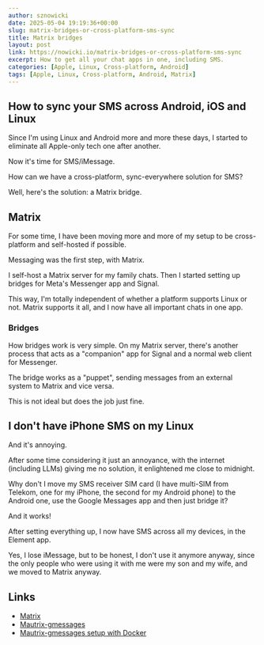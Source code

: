 ```yaml
---
author: sznowicki
date: 2025-05-04 19:19:36+00:00
slug: matrix-bridges-or-cross-platform-sms-sync
title: Matrix bridges
layout: post
link: https://nowicki.io/matrix-bridges-or-cross-platform-sms-sync
excerpt: How to get all your chat apps in one, including SMS.
categories: [Apple, Linux, Cross-platform, Android]
tags: [Apple, Linux, Cross-platform, Android, Matrix]
---
```


## How to sync your SMS across Android, iOS and Linux

Since I'm using Linux and Android more and more these days, I started to eliminate all Apple-only tech one after another.

Now it's time for SMS/iMessage.

How can we have a cross-platform, sync-everywhere solution for SMS?

Well, here's the solution: a Matrix bridge.

## Matrix

For some time, I have been moving more and more of my setup to be cross-platform and self-hosted if possible.

Messaging was the first step, with Matrix.

I self-host a Matrix server for my family chats. Then I started setting up bridges for Meta's Messenger app and Signal.

This way, I'm totally independent of whether a platform supports Linux or not. Matrix supports it all, and I now have all important chats in one app.

### Bridges

How bridges work is very simple. On my Matrix server, there's another process that acts as a "companion" app for Signal and a normal web client for Messenger.

The bridge works as a "puppet", sending messages from an external system to Matrix and vice versa.

This is not ideal but does the job just fine.

## I don't have iPhone SMS on my Linux

And it's annoying.

After some time considering it just an annoyance, with the internet (including LLMs) giving me no solution, it enlightened me close to midnight.

Why don't I move my SMS receiver SIM card (I have multi-SIM from Telekom, one for my iPhone, the second for my Android phone) to the Android one, use the Google Messages app and then just bridge it?

And it works!

After setting everything up, I now have SMS across all my devices, in the Element app.

Yes, I lose iMessage, but to be honest, I don't use it anymore anyway, since the only people who were using it with me were my son and my wife, and we moved to Matrix anyway.

## Links

- [Matrix](https://matrix.org/)
- [Mautrix-gmessages](https://github.com/mautrix/gmessages)
- [Mautrix-gmessages setup with Docker](https://docs.mau.fi/bridges/general/docker-setup.html?bridge=gmessages)
